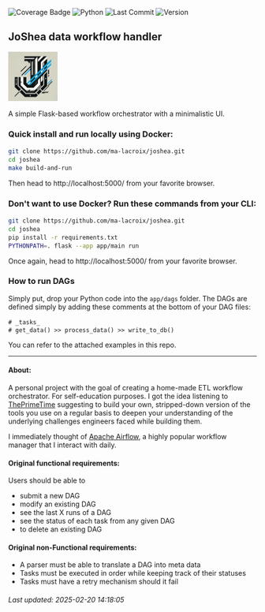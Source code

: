 ![Coverage Badge](https://img.shields.io/badge/cov-78.31-blue)
![Python](https://img.shields.io/badge/python-3.9%2B-blue)
![Last Commit](https://img.shields.io/github/last-commit/ma-lacroix/joshea)
![Version](https://img.shields.io/badge/version-1.0.0-orange.svg)

## JoShea data workflow handler
<img src="app/static/images/logo.jpeg" alt="App Screenshot" width="100">

A simple Flask-based workflow orchestrator with a minimalistic UI.

### Quick install and run locally using Docker:
```sh
git clone https://github.com/ma-lacroix/joshea.git
cd joshea
make build-and-run
```
Then head to http://localhost:5000/ from your favorite browser.

### Don't want to use Docker? Run these commands from your CLI:
```sh
git clone https://github.com/ma-lacroix/joshea.git
cd joshea
pip install -r requirements.txt
PYTHONPATH=. flask --app app/main run 
```
Once again, head to http://localhost:5000/ from your favorite browser.

### How to run DAGs
Simply put, drop your Python code into the `app/dags` folder. The DAGs are defined simply by adding these comments at the bottom of your DAG files:
```commandline
# _tasks_
# get_data() >> process_data() >> write_to_db()
```
You can refer to the attached examples in this repo. 

***

#### About: 
A personal project with the goal of creating a home-made ETL workflow orchestrator. For self-education purposes. 
I got the idea listening to [ThePrimeTime](https://www.youtube.com/@ThePrimeTimeagen/) suggesting to build your own, 
stripped-down version of the tools you use on a regular basis to deepen your understanding of the underlying challenges 
engineers faced while building them. 

I immediately thought of [Apache Airflow](https://airflow.apache.org/), 
a highly popular workflow manager that I interact with daily.   

#### Original functional requirements:
Users should be able to
- submit a new DAG
- modify an existing DAG
- see the last X runs of a DAG
- see the status of each task from any given DAG
- to delete an existing DAG

#### Original non-Functional requirements:
- A parser must be able to translate a DAG into meta data
- Tasks must be executed in order while keeping track of their statuses 
- Tasks must have a retry mechanism should it fail

###### Last updated: 2025-02-20 14:18:05
